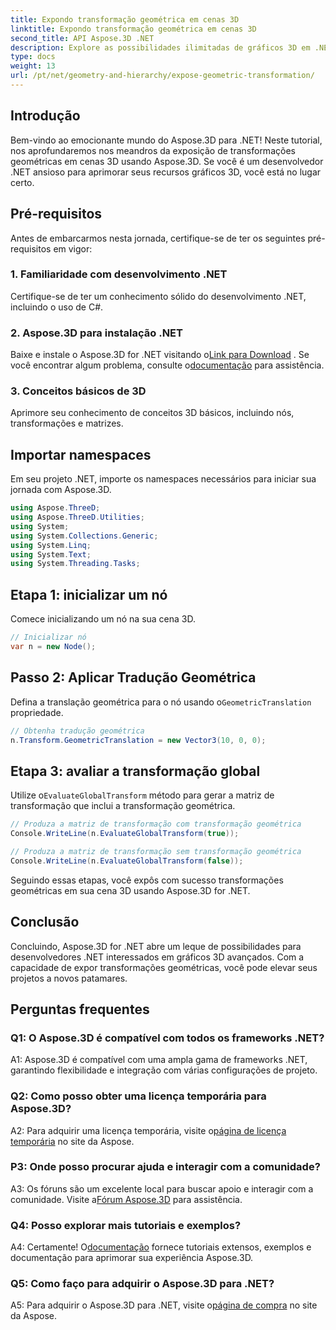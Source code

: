 ```yaml
---
title: Expondo transformação geométrica em cenas 3D
linktitle: Expondo transformação geométrica em cenas 3D
second_title: API Aspose.3D .NET
description: Explore as possibilidades ilimitadas de gráficos 3D em .NET com Aspose.3D. Descubra transformações geométricas sem esforço.
type: docs
weight: 13
url: /pt/net/geometry-and-hierarchy/expose-geometric-transformation/
---
```

## Introdução

Bem-vindo ao emocionante mundo do Aspose.3D para .NET! Neste tutorial, nos aprofundaremos nos meandros da exposição de transformações geométricas em cenas 3D usando Aspose.3D. Se você é um desenvolvedor .NET ansioso para aprimorar seus recursos gráficos 3D, você está no lugar certo.

## Pré-requisitos

Antes de embarcarmos nesta jornada, certifique-se de ter os seguintes pré-requisitos em vigor:

### 1. Familiaridade com desenvolvimento .NET

Certifique-se de ter um conhecimento sólido do desenvolvimento .NET, incluindo o uso de C#.

### 2. Aspose.3D para instalação .NET

 Baixe e instale o Aspose.3D for .NET visitando o[Link para Download](https://releases.aspose.com/3d/net/) . Se você encontrar algum problema, consulte o[documentação](https://reference.aspose.com/3d/net/) para assistência.

### 3. Conceitos básicos de 3D

Aprimore seu conhecimento de conceitos 3D básicos, incluindo nós, transformações e matrizes.

## Importar namespaces

Em seu projeto .NET, importe os namespaces necessários para iniciar sua jornada com Aspose.3D.

```csharp
using Aspose.ThreeD;
using Aspose.ThreeD.Utilities;
using System;
using System.Collections.Generic;
using System.Linq;
using System.Text;
using System.Threading.Tasks;
```

## Etapa 1: inicializar um nó

Comece inicializando um nó na sua cena 3D.

```csharp
// Inicializar nó
var n = new Node();
```

## Passo 2: Aplicar Tradução Geométrica

 Defina a translação geométrica para o nó usando o`GeometricTranslation` propriedade.

```csharp
// Obtenha tradução geométrica
n.Transform.GeometricTranslation = new Vector3(10, 0, 0);
```

## Etapa 3: avaliar a transformação global

 Utilize o`EvaluateGlobalTransform` método para gerar a matriz de transformação que inclui a transformação geométrica.

```csharp
// Produza a matriz de transformação com transformação geométrica
Console.WriteLine(n.EvaluateGlobalTransform(true));

// Produza a matriz de transformação sem transformação geométrica
Console.WriteLine(n.EvaluateGlobalTransform(false));
```

Seguindo essas etapas, você expôs com sucesso transformações geométricas em sua cena 3D usando Aspose.3D for .NET.

## Conclusão

Concluindo, Aspose.3D for .NET abre um leque de possibilidades para desenvolvedores .NET interessados em gráficos 3D avançados. Com a capacidade de expor transformações geométricas, você pode elevar seus projetos a novos patamares.

## Perguntas frequentes

### Q1: O Aspose.3D é compatível com todos os frameworks .NET?

A1: Aspose.3D é compatível com uma ampla gama de frameworks .NET, garantindo flexibilidade e integração com várias configurações de projeto.

### Q2: Como posso obter uma licença temporária para Aspose.3D?

 A2: Para adquirir uma licença temporária, visite o[página de licença temporária](https://purchase.aspose.com/temporary-license/) no site da Aspose.

### P3: Onde posso procurar ajuda e interagir com a comunidade?

 A3: Os fóruns são um excelente local para buscar apoio e interagir com a comunidade. Visite a[Fórum Aspose.3D](https://forum.aspose.com/c/3d/18) para assistência.

### Q4: Posso explorar mais tutoriais e exemplos?

 A4: Certamente! O[documentação](https://reference.aspose.com/3d/net/) fornece tutoriais extensos, exemplos e documentação para aprimorar sua experiência Aspose.3D.

### Q5: Como faço para adquirir o Aspose.3D para .NET?

 A5: Para adquirir o Aspose.3D para .NET, visite o[página de compra](https://purchase.aspose.com/buy) no site da Aspose.